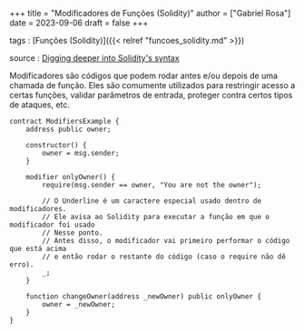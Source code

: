 +++
title = "Modificadores de Funções (Solidity)"
author = ["Gabriel Rosa"]
date = 2023-09-06
draft = false
+++

tags
: [Funções (Solidity)]({{< relref "funcoes_solidity.md" >}})

source
: [Digging deeper into Solidity's syntax](https://learnweb3.io/degrees/ethereum-developer-degree/sophomore/digging-deeper-into-soliditys-syntax/)

Modificadores são códigos que podem rodar antes e/ou depois de uma chamada de função. Eles são comumente utilizados para restringir acesso a certas funções, validar parâmetros de entrada, proteger contra certos tipos de ataques, etc.

```solidity
contract ModifiersExample {
    address public owner;

    constructor() {
        owner = msg.sender;
    }

    modifier onlyOwner() {
        require(msg.sender == owner, "You are not the owner");

        // O Underline é um caractere especial usado dentro de modificadores.
        // Ele avisa ao Solidity para executar a função em que o modificador foi usado
        // Nesse ponto.
        // Antes disso, o modificador vai primeiro performar o código que está acima
        // e então rodar o restante do código (caso o require não dê erro).
        _;
    }

    function changeOwner(address _newOwner) public onlyOwner {
        owner = _newOwner;
    }
}
```
